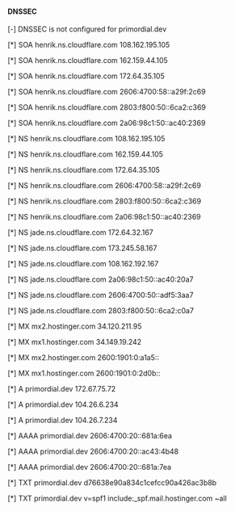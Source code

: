 #### DNSSEC
[-]     DNSSEC is not configured for primordial.dev

[*]      SOA henrik.ns.cloudflare.com 108.162.195.105

[*]      SOA henrik.ns.cloudflare.com 162.159.44.105

[*]      SOA henrik.ns.cloudflare.com 172.64.35.105

[*]      SOA henrik.ns.cloudflare.com 2606:4700:58::a29f:2c69

[*]      SOA henrik.ns.cloudflare.com 2803:f800:50::6ca2:c369

[*]      SOA henrik.ns.cloudflare.com 2a06:98c1:50::ac40:2369

[*]      NS henrik.ns.cloudflare.com 108.162.195.105

[*]      NS henrik.ns.cloudflare.com 162.159.44.105

[*]      NS henrik.ns.cloudflare.com 172.64.35.105

[*]      NS henrik.ns.cloudflare.com 2606:4700:58::a29f:2c69

[*]      NS henrik.ns.cloudflare.com 2803:f800:50::6ca2:c369

[*]      NS henrik.ns.cloudflare.com 2a06:98c1:50::ac40:2369

[*]      NS jade.ns.cloudflare.com 172.64.32.167

[*]      NS jade.ns.cloudflare.com 173.245.58.167

[*]      NS jade.ns.cloudflare.com 108.162.192.167

[*]      NS jade.ns.cloudflare.com 2a06:98c1:50::ac40:20a7

[*]      NS jade.ns.cloudflare.com 2606:4700:50::adf5:3aa7

[*]      NS jade.ns.cloudflare.com 2803:f800:50::6ca2:c0a7

[*]      MX mx2.hostinger.com 34.120.211.95

[*]      MX mx1.hostinger.com 34.149.19.242

[*]      MX mx2.hostinger.com 2600:1901:0:a1a5::

[*]      MX mx1.hostinger.com 2600:1901:0:2d0b::

[*]      A primordial.dev 172.67.75.72

[*]      A primordial.dev 104.26.6.234

[*]      A primordial.dev 104.26.7.234

[*]      AAAA primordial.dev 2606:4700:20::681a:6ea

[*]      AAAA primordial.dev 2606:4700:20::ac43:4b48

[*]      AAAA primordial.dev 2606:4700:20::681a:7ea

[*]      TXT primordial.dev d76638e90a834c1cefcc90a426ac3b8b

[*]      TXT primordial.dev v=spf1 include:_spf.mail.hostinger.com ~all
